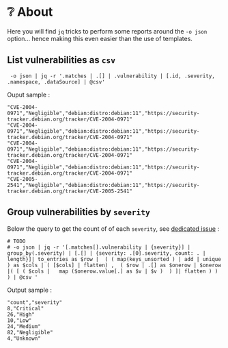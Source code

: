 # ❔ About

Here you will find `jq` tricks to perform some reports around the `-o json` option... hence making this even easier
than the use of templates.

## List vulnerabilities as  `csv`

```
 -o json | jq -r '.matches | .[] | .vulnerability | [.id, .severity, .namespace, .dataSource] | @csv'
```

Ouput sample : 

```csv
"CVE-2004-0971","Negligible","debian:distro:debian:11","https://security-tracker.debian.org/tracker/CVE-2004-0971"
"CVE-2004-0971","Negligible","debian:distro:debian:11","https://security-tracker.debian.org/tracker/CVE-2004-0971"
"CVE-2004-0971","Negligible","debian:distro:debian:11","https://security-tracker.debian.org/tracker/CVE-2004-0971"
"CVE-2004-0971","Negligible","debian:distro:debian:11","https://security-tracker.debian.org/tracker/CVE-2004-0971"
"CVE-2005-2541","Negligible","debian:distro:debian:11","https://security-tracker.debian.org/tracker/CVE-2005-2541"
```

## Group vulnerabilities by `severity`

Below the query to get the count of of each `severity`, see [dedicated issue](https://github.com/opt-nc/grype-contribs/issues/8) :

```
# TODO
# -o json | jq -r '[.matches[].vulnerability | {severity}] | group_by(.severity) | [.[] | {severity: .[0].severity, count: . | length}]| to_entries as $row |  ( ( map(keys_unsorted ) | add | unique ) as $cols | ( [$cols] | flatten) ,  ( $row | .[] as $onerow | $onerow |( [ ( $cols |   map ($onerow.value[.] as $v | $v )  ) ]| flatten ) ) ) | @csv '
```

Output sample :

```csv
"count","severity"
8,"Critical"
26,"High"
10,"Low"
24,"Medium"
82,"Negligible"
4,"Unknown"
```
